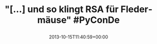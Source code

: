 ---
retweeted: false
source: <a href="http://twitter.com/download/android" rel="nofollow">Twitter for Android</a>
entities:
  hashtags:
  - text: PyConDe
    indices:
    - '40'
    - '48'
  symbols: []
  user_mentions: []
  urls: []
display_text_range:
- '0'
- '48'
favorite_count: '0'
id_str: '390079854663962624'
truncated: false
retweet_count: '0'
id: '390079854663962624'
created_at: Tue Oct 15 11:40:59 +0000 2013
favorited: false
full_text: '"[…] und so klingt RSA für Fledermäuse" #PyConDe'
lang: de
tags:
- PyConDe
- pesos/twitter
date: '2013-10-15T11:40:59+00:00'
src: https://twitter.com/bascht/status/390079854663962624
original_url: https://twitter.com/bascht/status/390079854663962624
type: twitter_tweet
text: '"[…] und so klingt RSA für Fledermäuse" #PyConDe'
title: '"[…] und so klingt RSA für Fledermäuse" #PyConDe

  '

---
